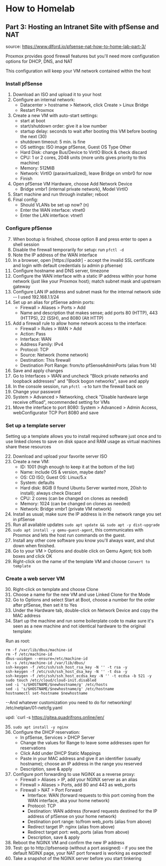 # How to Homelab
## Part 3: Hosting an Intranet Site with pfSense and NAT

source: https://www.dlford.io/pfsense-nat-how-to-home-lab-part-3/

Proxmox provides good firewall features but you'll need more configuration options for DHCP, DNS, and NAT

This configuration will keep your VM network contained within the host

### Install pfSense
1. Download an ISO and upload it to your host
2. Configure an internal network: 
    * Datacenter > hostname > Network, click Create > Linux Bridge
    * Restart Proxmox
3. Create a new VM with auto-start settings:
    * start at boot
    * start/shutdown order: give it a low number
    * startup delay: seconds to wait after booting this VM before booting the next (30)
    * shutdown timeout: 5 min. is fine
    * OS settings: ISO image pfSense, Guest OS Type Other
    * Hard Disk: change Bus/Device to VirtIO Block & check discard
    * CPU: 1 or 2 cores, 2048 units (more units gives priority to this machine)
    * Memory: 512MiB
    * Network: VirtIO (paravirtualized), leave Bridge on vmbr0 for now
    * Finish
4. Open pfSense VM Hardware, choose Add Network Device
    * Bridge vmbr1 (internal private network), Model VirtIO
5. Start machine and run through installer; reboot
6. Final config: 
    * Should VLANs be set up now? (n)
    * Enter the WAN interface: vtnet0
    * Enter the LAN interface: vtnet1

### Configure pfSense
7. When bootup is finished, choose option 8 and press enter to open a shell session
8. Disable the firewall temporarily for setup: run `pfctl -d`
9. Note the IP address of the WAN interface
10. In a browser, open [https://ipaddr] - accept the invalid SSL certificate and login with default credentials (u admin p pfsense)
11. Configure hostname and DNS server, timezone
12. Configure the WAN interface with a static IP address within your home network (just like your Proxmox host); match subnet mask and upstream gateway
13. Configure LAN IP address and subnet mask for the internal network side -- I used 192.168.1.1/24
14. Set up an alias for pfSense admin ports: 
    * Firewall > Aliases > Ports > Add
    * Name and description that makes sense; add ports 80 (HTTP), 443 (HTTPS), 22 (SSH), and 8080 (Alt HTTP)
15. Add a firewall rule to allow home network access to the interface:
    * Firewall > Rules > WAN > Add
    * Action: Pass
    * Interface: WAN
    * Address Family: IPv4
    * Protocol: TCP
    * Source: Network (home network)
    * Destination: This firewall
    * Destination Port Range: from/to pfSenseAdminPorts (alias from 14)
16. Save and apply changes
17. Go to Interfaces > WAN and uncheck "Block private networks and loopback addresses" and "Block bogon networks", save and apply
18. In the console session, run `pfctl -e` to turn the firewall back on
19. Change your password
20. System > Advanced > Networking, check "Disable hardware large receive offload", recommended setting for VMs
21. Move the interface to port 8080: System > Advanced > Admin Access, webConfigurator TCP Port 8080 and save

### Set up a template server
Setting up a template allows you to install required software just once and to use linked clones to save on disk space and RAM usage as virtual machines share these resources 

22. Download and upload your favorite server ISO
23. Create a new VM:
    * ID: 1001 (high enough to keep it at the bottom of the list)
    * Name: include OS & version, maybe date?
    * OS: CD ISO; Guest OS: Linux/5.x
    * System: defaults
    * Hard disk: 8GiB (I found Ubuntu Server wanted more, 20ish to install); always check Discard
    * CPU: 2 cores (can be changed on clones as needed)
    * Memory: 1024 (can be changed on clones as needed)
    * Network: Bridge vmbr1 (private VM network)
24. Install as usual; make sure the IP address is in the network range you set in pfSense
25. Run all available updates `sudo apt update && sudo apt -y dist-upgrade`
26. `sudo apt install -y qemu-guest-agent`, this communicates with Proxmox and lets the host run commands on the guest. 
27. Install any other core software you know you'll always want, and shut down when finished.
28. Go to your VM > Options and double click on Qemu Agent; tick both boxes and click OK
29. Right-click on the name of the template VM and choose `Convert to template`

### Create a web server VM
30. Right-click on template and choose Clone
31. Choose a name for the new VM and use Linked Clone for the Mode
32. Go to Options and select Start at Boot, choose a number for the order after pfSense, then set it to Yes
33. Under the Hardware tab, double-click on Network Device and copy the MAC address
34. Start up the machine and run some boilerplate code to make sure it's seen as a new machine and not identical hardware to the original template:

Run as root:
```
rm -f /var/lib/dbus/machine-id
rm -f /etc/machine-id
dbus-uuidgen --ensure=/etc/machine-id
ln -s /etc/machine-id /var/lib/dbus/
ssh-keygen -f /etc/ssh/ssh_host_rsa_key -N '' -t rsa -y
ssh-keygen -f /etc/ssh/ssh_host_dsa_key -N '' -t dsa -y
ssh-keygen -f /etc/ssh/ssh_host_ecdsa_key -N '' -t ecdsa -b 521 -y
sudo touch /etc/cloud/cloud-init.disabled
sed -i 's/$HOSTNAME/$newhostname/g' /etc/hosts
sed -i 's/$HOSTNAME/$newhostname/g' /etc/hostname
hostnamectl set-hostname $newhostname
```
--And whatever customization you need to do for networking!
/etc/netplan/01-netcfg.yaml

upd: `curl -s https://gitea.quadrifrons.online/jen/

35. `sudo apt install -y nginx`
36. Configure the DHCP reservation:
    * In pfSense, Services > DHCP Server
    * Change the values for Range to leave some addresses open for reservations
    * Click Add under DHCP Static Mappings
    * Paste in your MAC address and give it an identifier (usually hostname); choose an IP address in the range  you reserved
    * Description, save & apply
37. Configure port forwarding to use NGINX as a reverse proxy:
    * Firewall > Aliases > IP, add your NGINX server as an alias
    * Firewall > Aliases > Ports, add 80 and 443 as web_ports
    * Firewall > NAT > Port Forward
        * Interface: WAN (forward requests to this port coming from the WAN interface, aka your home network)
        * Protocol: TCP
        * Destination: WAN address (forward requests destined for the IP address of pfSense on your home network)
        * Destination port range: to/from web_ports (alias from above)
        * Redirect target IP: nginx (alias from above)
        * Redirect target port: web_ports (alias from above)
        * Description, save & apply
38. Reboot the NGINX VM and confirm the new IP address
39. Test: go to http://pfsenseip (without a port assigned) - if you see the default NGINX page, your NAT port forward is working as expected!
40. Take a snapshot of the NGINX server before you start tinkering



